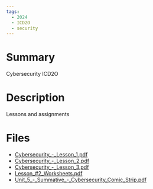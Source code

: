```yaml
---
tags:
  - 2024
  - ICD2O
  - security
---
```


# Summary

Cybersecurity ICD2O

# Description

Lessons and assignments

# Files

*   [Cybersecurity\_-\_Lesson\_1.pdf](resources/Hanna_Kim/Cybersecurity_-_Lesson_1.pdf)
*   [Cybersecurity\_-\_Lesson\_2.pdf](resources/Hanna_Kim/Cybersecurity_-_Lesson_2.pdf)
*   [Cybersecurity\_-\_Lesson\_3.pdf](resources/Hanna_Kim/Cybersecurity_-_Lesson_3.pdf)
*   [Lesson\_#2\_Worksheets.pdf](resources/Hanna_Kim/Lesson_#2_Worksheets.pdf)
*   [Unit\_5\_-\_Summative\_-\_Cybersecurity\_Comic\_Strip.pdf](resources/Hanna_Kim/Unit_5_-_Summative_-_Cybersecurity_Comic_Strip.pdf)
